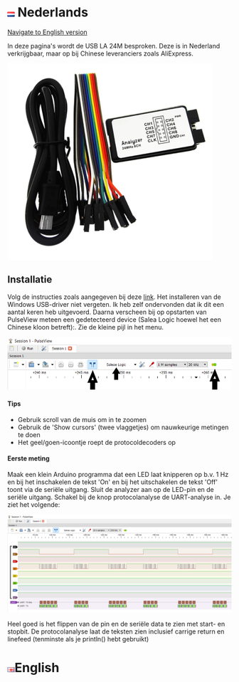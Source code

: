 # ![Nederlandse vlag](../../images/nl.gif) Nederlands

[Navigate to English version](#English)


In deze pagina's wordt de USB LA 24M besproken. Deze is in Nederland verkrijgbaar, maar op bij Chinese leveranciers zoals AliExpress.

![USB LA](./images/USBLogicAnalyzer24M.PNG)

## Installatie

Volg de instructies zoals aangegeven bij deze [link](https://learn.sparkfun.com/tutorials/using-the-usb-logic-analyzer-with-sigrok-pulseview). Het installeren van de Windows USB-driver niet vergeten. Ik heb zelf ondervonden dat ik dit een aantal keren heb uitgevoerd. Daarna verscheen bij op opstarten van PulseView meteen een gedetecteerd device (Salea Logic hoewel het een Chinese kloon betreft):. Zie de kleine pijl in het menu.

 ![Device](./images/Menu.PNG)

#### Tips

* Gebruik scroll van de muis om in te zoomen
* Gebruik de 'Show cursors' (twee vlaggetjes) om nauwkeurige metingen te doen
* Het geel/goen-icoontje roept de protocoldecoders op

#### Eerste meting

Maak een klein Arduino programma dat een LED laat knipperen op b.v. 1 Hz en bij het inschakelen de tekst 'On' en bij het uitschakelen de tekst 'Off' toont via de seriële uitgang. Sluit de analyzer aan op de LED-pin en de seriële uitgang. Schakel bij de knop protocolanalyse de UART-analyse in. Je ziet het volgende:

![Device](./images/ToggleSerial.PNG)

Heel goed is het flippen van de pin en de seriële data te zien met start- en stopbit. De protocolanalyse laat de teksten zien inclusief carrige return en linefeed (tenminste als je println() hebt gebruikt)

# ![English flag](../../images/gb.gif)English
